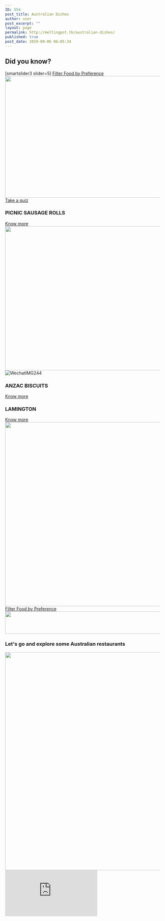 ```yaml
---
ID: 554
post_title: Australian Dishes
author: user
post_excerpt: ""
layout: page
permalink: http://meltingpot.tk/australian-dishes/
published: true
post_date: 2019-09-06 06:05:34
---
```

<h2>Did you know?</h2>		
		[smartslider3 slider=5]		
			<a href="https://www.meltingpot.tk/dish-filter/" role="button">
						Filter Food by Preference
					</a>
			<a href="#dada">
						</a>
										<img width="1024" height="397" src="http://www.meltingpot.tk/wp-content/uploads/2019/10/Untitled-2019-10-13T184451.469-1024x397.png" alt="" srcset="https://www.meltingpot.tk/wp-content/uploads/2019/10/Untitled-2019-10-13T184451.469-1024x397.png 1024w, https://www.meltingpot.tk/wp-content/uploads/2019/10/Untitled-2019-10-13T184451.469-300x116.png 300w, https://www.meltingpot.tk/wp-content/uploads/2019/10/Untitled-2019-10-13T184451.469-768x297.png 768w, https://www.meltingpot.tk/wp-content/uploads/2019/10/Untitled-2019-10-13T184451.469.png 1175w" sizes="(max-width: 1024px) 100vw, 1024px" />											
			<a href="https://meltingpot.tk/food-and-culture-quiz/" role="button">
						Take a quiz
					</a>
			<h3>PICNIC SAUSAGE ROLLS</h3>		
			<a href="https://meltingpot.tk/picnic-sausage-rolls/" role="button">
						Know more
					</a>
										<img width="626" height="470" src="http://www.meltingpot.tk/wp-content/uploads/2019/09/WechatIMG264.jpeg" alt="" srcset="https://www.meltingpot.tk/wp-content/uploads/2019/09/WechatIMG264.jpeg 626w, https://www.meltingpot.tk/wp-content/uploads/2019/09/WechatIMG264-300x225.jpeg 300w" sizes="(max-width: 626px) 100vw, 626px" />											
										<img src="http://www.meltingpot.tk/wp-content/uploads/elementor/thumbs/WechatIMG244-odxpjw2eg9nbcvrg3bhdqzdvmp6aljb1v3q1czb0pk.jpeg" title="WechatIMG244" alt="WechatIMG244" />											
			<h3>ANZAC BISCUITS</h3>		
			<a href="https://meltingpot.tk/anzac-biscuits/" role="button">
						Know more
					</a>
			<h3>LAMINGTON</h3>		
			<a href="https://www.meltingpot.tk/laminton/" role="button">
						Know more
					</a>
										<img width="799" height="600" src="http://www.meltingpot.tk/wp-content/uploads/2019/10/WechatIMG274.jpeg" alt="" srcset="https://www.meltingpot.tk/wp-content/uploads/2019/10/WechatIMG274.jpeg 799w, https://www.meltingpot.tk/wp-content/uploads/2019/10/WechatIMG274-300x225.jpeg 300w, https://www.meltingpot.tk/wp-content/uploads/2019/10/WechatIMG274-768x577.jpeg 768w" sizes="(max-width: 799px) 100vw, 799px" />											
			<a href="#" role="button">
						Filter Food by Preference
					</a>
										<img width="1483" height="73" src="http://www.meltingpot.tk/wp-content/uploads/2019/09/Untitled-47.png" alt="" srcset="https://www.meltingpot.tk/wp-content/uploads/2019/09/Untitled-47.png 1483w, https://www.meltingpot.tk/wp-content/uploads/2019/09/Untitled-47-300x15.png 300w, https://www.meltingpot.tk/wp-content/uploads/2019/09/Untitled-47-768x38.png 768w, https://www.meltingpot.tk/wp-content/uploads/2019/09/Untitled-47-1024x50.png 1024w" sizes="(max-width: 1483px) 100vw, 1483px" />											
			<h3>Let's go and explore some Australian restaurants</h3>		
										<img width="718" height="711" src="http://www.meltingpot.tk/wp-content/uploads/2019/09/Untitled-68.png" alt="" srcset="https://www.meltingpot.tk/wp-content/uploads/2019/09/Untitled-68.png 718w, https://www.meltingpot.tk/wp-content/uploads/2019/09/Untitled-68-150x150.png 150w, https://www.meltingpot.tk/wp-content/uploads/2019/09/Untitled-68-300x297.png 300w" sizes="(max-width: 718px) 100vw, 718px" />											
			<iframe frameborder="0" scrolling="no" marginheight="0" marginwidth="0" src="https://maps.google.com/maps?q=Modern%20Australian%20Restaurants&amp;t=m&amp;z=10&amp;output=embed&amp;iwloc=near" aria-label="Modern Australian Restaurants"></iframe>
